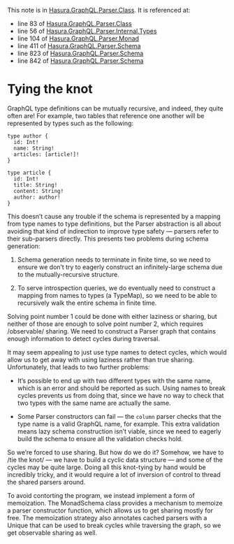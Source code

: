 This note is in [Hasura.GraphQL.Parser.Class](https://github.com/hasura/graphql-engine/blob/master/server/src-lib/Hasura/GraphQL/Parser/Class.hs#L15).
It is referenced at:
  - line 83 of [Hasura.GraphQL.Parser.Class](https://github.com/hasura/graphql-engine/blob/master/server/src-lib/Hasura/GraphQL/Parser/Class.hs#L83)
  - line 56 of [Hasura.GraphQL.Parser.Internal.Types](https://github.com/hasura/graphql-engine/blob/master/server/src-lib/Hasura/GraphQL/Parser/Internal/Types.hs#L56)
  - line 104 of [Hasura.GraphQL.Parser.Monad](https://github.com/hasura/graphql-engine/blob/master/server/src-lib/Hasura/GraphQL/Parser/Monad.hs#L104)
  - line 411 of [Hasura.GraphQL.Parser.Schema](https://github.com/hasura/graphql-engine/blob/master/server/src-lib/Hasura/GraphQL/Parser/Schema.hs#L411)
  - line 823 of [Hasura.GraphQL.Parser.Schema](https://github.com/hasura/graphql-engine/blob/master/server/src-lib/Hasura/GraphQL/Parser/Schema.hs#L823)
  - line 842 of [Hasura.GraphQL.Parser.Schema](https://github.com/hasura/graphql-engine/blob/master/server/src-lib/Hasura/GraphQL/Parser/Schema.hs#L842)

# Tying the knot

GraphQL type definitions can be mutually recursive, and indeed, they quite often
are! For example, two tables that reference one another will be represented by
types such as the following:

    type author {
      id: Int!
      name: String!
      articles: [article!]!
    }

    type article {
      id: Int!
      title: String!
      content: String!
      author: author!
    }

This doesn’t cause any trouble if the schema is represented by a mapping from
type names to type definitions, but the Parser abstraction is all about avoiding
that kind of indirection to improve type safety — parsers refer to their
sub-parsers directly. This presents two problems during schema generation:

  1. Schema generation needs to terminate in finite time, so we need to ensure
     we don’t try to eagerly construct an infinitely-large schema due to the
     mutually-recursive structure.

  2. To serve introspection queries, we do eventually need to construct a
     mapping from names to types (a TypeMap), so we need to be able to
     recursively walk the entire schema in finite time.

Solving point number 1 could be done with either laziness or sharing, but
neither of those are enough to solve point number 2, which requires /observable/
sharing. We need to construct a Parser graph that contains enough information to
detect cycles during traversal.

It may seem appealing to just use type names to detect cycles, which would allow
us to get away with using laziness rather than true sharing. Unfortunately, that
leads to two further problems:

  * It’s possible to end up with two different types with the same name, which
    is an error and should be reported as such. Using names to break cycles
    prevents us from doing that, since we have no way to check that two types
    with the same name are actually the same.

  * Some Parser constructors can fail — the `column` parser checks that the type
    name is a valid GraphQL name, for example. This extra validation means lazy
    schema construction isn’t viable, since we need to eagerly build the schema
    to ensure all the validation checks hold.

So we’re forced to use sharing. But how do we do it? Somehow, we have to /tie
the knot/ — we have to build a cyclic data structure — and some of the cycles
may be quite large. Doing all this knot-tying by hand would be incredibly
tricky, and it would require a lot of inversion of control to thread the shared
parsers around.

To avoid contorting the program, we instead implement a form of memoization. The
MonadSchema class provides a mechanism to memoize a parser constructor function,
which allows us to get sharing mostly for free. The memoization strategy also
annotates cached parsers with a Unique that can be used to break cycles while
traversing the graph, so we get observable sharing as well.
